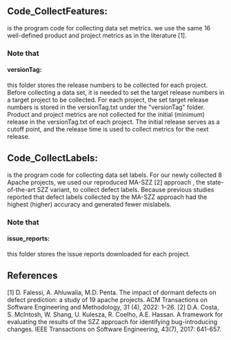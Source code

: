 ## Code_CollectFeatures:
is the program code for collecting data set metrics.
we use the same 16 well-defined product and project metrics as in the literature [1].

### Note that
#### versionTag:
this folder stores the release numbers to be collected for each project.
Before collecting a data set, it is needed to set the target release numbers in a target project to be collected.
For each project, the set target release numbers is stored in the versionTag.txt under the "versionTag" folder.
Product and project metrics are not collected for the initial (minimum) release in the versionTag.txt of each project.
The initial release serves as a cutoff point, and the release time is used to collect metrics for the next release.

## Code_CollectLabels:
is the program code for collecting data set labels.
For our newly collected 8 Apache projects, we used our reproduced MA-SZZ [2] approach , the state-of-the-art SZZ variant, to collect defect labels.
Because previous studies reported that defect labels collected by the MA-SZZ approach had the highest (higher) accuracy and generated fewer mislabels.

### Note that
#### issue_reports:
this folder stores the issue reports downloaded for each project.

## References
[1]	D. Falessi, A. Ahluwalia, M.D. Penta. The impact of dormant defects on defect prediction: a study of 19 apache projects. ACM Transactions on Software Engineering and Methodology, 31 (4), 2022: 1–26.
[2]	D.A. Costa, S. McIntosh, W. Shang, U. Kulesza, R. Coelho, A.E. Hassan. A framework for evaluating the results of the SZZ approach for identifying bug-introducing changes. IEEE Transactions on Software Engineering, 43(7), 2017: 641-657.  